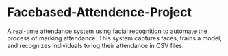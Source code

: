 # Facebased-Attendence-Project
A real-time attendance system using facial recognition to automate the process of marking attendance. This system captures faces, trains a model, and recognizes individuals to log their attendance in CSV files.
